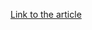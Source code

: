 [Link to the article](http://www.secureworks.com/cyber-threat-intelligence/threats/sakula-malware-family/)
